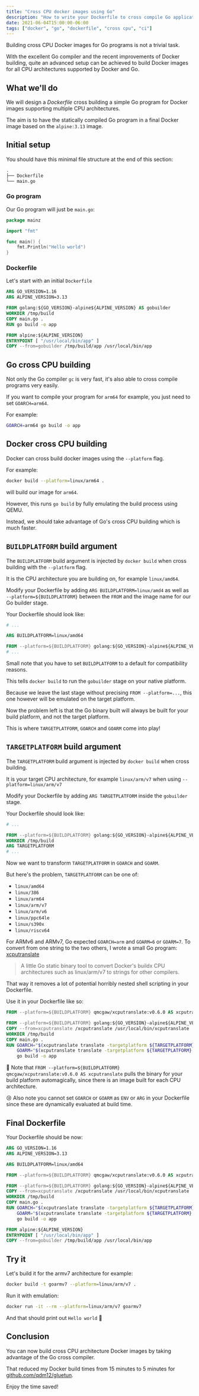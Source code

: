```yaml
---
title: "Cross CPU docker images using Go"
description: "How to write your Dockerfile to cross compile Go applications"
date: 2021-06-04T15:00:00-06:00
tags: ["docker", "go", "dockerfile", "cross cpu", "ci"]
---
```


Building cross CPU Docker images for Go programs is not a trivial task.

With the excellent Go compiler and the recent improvements of Docker building, quite an advanced setup can be achieved to build Docker images for all CPU architectures supported by Docker and Go.

## What we'll do

We will design a *Dockerfile* cross building a simple Go program for Docker images supporting multiple CPU architectures.

The aim is to have the statically compiled Go program in a final Docker image based on the `alpine:3.13` image.

## Initial setup

You should have this minimal file structure at the end of this section:

```s
.
├── Dockerfile
└── main.go
```

### Go program

Our Go program will just be `main.go`:

```go
package mainz

import "fmt"

func main() {
	fmt.Println("Hello world")
}

```

### Dockerfile

Let's start with an initial `Dockerfile`

```Dockerfile
ARG GO_VERSION=1.16
ARG ALPINE_VERSION=3.13

FROM golang:${GO_VERSION}-alpine${ALPINE_VERSION} AS gobuilder
WORKDIR /tmp/build
COPY main.go .
RUN go build -o app

FROM alpine:${ALPINE_VERSION}
ENTRYPOINT [ "/usr/local/bin/app" ]
COPY --from=gobuilder /tmp/build/app /usr/local/bin/app
```

## Go cross CPU building

Not only the Go compiler `gc` is very fast, it's also able to cross compile programs very easily.

If you want to compile your program for `arm64` for example, you just need to set `GOARCH=arm64`.

For example:

```sh
GOARCH=arm64 go build -o app
```

## Docker cross CPU building

Docker can cross build docker images using the `--platform` flag.

For example:

```sh
docker build --platform=linux/arm64 .
```

will build our image for `arm64`.

However, this runs `go build` by fully emulating the build process using QEMU.

Instead, we should take advantage of Go's cross CPU building which is much faster.

## `BUILDPLATFORM` build argument

The `BUILDPLATFORM` build argument is injected by `docker build` when cross building with the `--platform` flag.

It is the CPU architecture you are building on, for example `linux/amd64`.

Modify your Dockerfile by adding `ARG BUILDPLATFORM=linux/amd4` as well as `--platform=${BUILDPLATFORM}` between the `FROM` and the image name for our Go builder stage.

Your Dockerfile should look like:

```Dockerfile
# ...

ARG BUILDPLATFORM=linux/amd64

FROM --platform=${BUILDPLATFORM} golang:${GO_VERSION}-alpine${ALPINE_VERSION} AS gobuilder
# ...
```

Small note that you have to set `BUILDPLATFORM` to a default for compatibility reasons.

This tells `docker build` to run the `gobuilder` stage on your native platform.

Because we leave the last stage without precising `FROM --platform=...`, this one however will be emulated on the target platform.

Now the problem left is that the Go binary built will always be built for your build platform, and not the target platform.

This is where `TARGETPLATFORM`, `GOARCH` and `GOARM` come into play!

## `TARGETPLATFORM` build argument

The `TARGETPLATFORM` build argument is injected by `docker build` when cross building.

It is your target CPU architecture, for example `linux/arm/v7` when using `--platform=linux/arm/v7`

Modify your Dockerfile by adding `ARG TARGETPLATFORM` inside the `gobuilder` stage.

Your Dockerfile should look like:

```Dockerfile
# ...

FROM --platform=${BUILDPLATFORM} golang:${GO_VERSION}-alpine${ALPINE_VERSION} AS gobuilder
WORKDIR /tmp/build
ARG TARGETPLATFORM
# ...
```

Now we want to transform `TARGETPLATFORM` in `GOARCH` and `GOARM`.

But here's the problem, `TARGETPLATFORM` can be one of:

- `linux/amd64`
- `linux/386`
- `linux/arm64`
- `linux/arm/v7`
- `linux/arm/v6`
- `linux/ppc64le`
- `linux/s390x`
- `linux/riscv64`

For ARMv6 and ARMv7, Go expected `GOARCH=arm` and `GOARM=6` or `GOARM=7`.
To convert from one string to the two others, I wrote a small Go program: [xcputranslate](https://github.com/qdm12/xcputranslate)

> A little Go static binary tool to convert Docker's buildx CPU architectures such as linux/arm/v7 to strings for other compilers.

That way it removes a lot of potential horribly nested shell scripting in your Dockerfile.

Use it in your Dockerfile like so:

```Dockerfile
FROM --platform=${BUILDPLATFORM} qmcgaw/xcputranslate:v0.6.0 AS xcputranslate

FROM --platform=${BUILDPLATFORM} golang:${GO_VERSION}-alpine${ALPINE_VERSION} AS gobuilder
COPY --from=xcputranslate /xcputranslate /usr/local/bin/xcputranslate
WORKDIR /tmp/build
COPY main.go .
RUN GOARCH="$(xcputranslate translate -targetplatform ${TARGETPLATFORM}  -language golang -field arch)" \
    GOARM="$(xcputranslate translate -targetplatform ${TARGETPLATFORM} -language golang -field arm)" \
    go build -o app
```

💁 Note that `FROM --platform=${BUILDPLATFORM} qmcgaw/xcputranslate:v0.6.0 AS xcputranslate` pulls the binary for your build platform automagically, since there is an image built for each CPU architecture.

😢 Also note you cannot set `GOARCH` or `GOARM` as `ENV` or `ARG` in your Dockerfile since these are dynamically evaluated at build time.

## Final Dockerfile

Your Dockerfile should be now:

```Dockerfile
ARG GO_VERSION=1.16
ARG ALPINE_VERSION=3.13

ARG BUILDPLATFORM=linux/amd64

FROM --platform=${BUILDPLATFORM} qmcgaw/xcputranslate:v0.6.0 AS xcputranslate

FROM --platform=${BUILDPLATFORM} golang:${GO_VERSION}-alpine${ALPINE_VERSION} AS gobuilder
COPY --from=xcputranslate /xcputranslate /usr/local/bin/xcputranslate
WORKDIR /tmp/build
COPY main.go .
RUN GOARCH="$(xcputranslate translate -targetplatform ${TARGETPLATFORM}  -language golang -field arch)" \
    GOARM="$(xcputranslate translate -targetplatform ${TARGETPLATFORM} -language golang -field arm)" \
    go build -o app

FROM alpine:${ALPINE_VERSION}
ENTRYPOINT [ "/usr/local/bin/app" ]
COPY --from=gobuilder /tmp/build/app /usr/local/bin/app
```

## Try it

Let's build it for the armv7 architecture for example:

```sh
docker build -t goarmv7 --platform=linux/arm/v7 .
```

Run it with emulation:

```sh
docker run -it --rm --platform=linux/arm/v7 goarmv7
```

And that should print out `Hello world` 🚀

## Conclusion

You can now build cross CPU architecture Docker images by taking advantage of the Go cross compiler.

That reduced my Docker build times from 15 minutes to 5 minutes for [github.com/qdm12/gluetun](https://github.com/qdm12/gluetun).

Enjoy the time saved!
